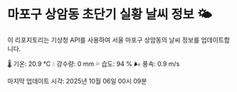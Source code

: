
# 마포구 상암동 초단기 실황 날씨 정보 🌤️

이 리포지토리는 기상청 API를 사용하여 서울 마포구 상암동의 날씨 정보를 업데이트합니다. 

🌡️ 기온: 20.9 ℃
💧 강수량: 0 mm
💦 습도: 94 %
🌬️ 풍속: 0.9 m/s

마지막 업데이트 시각: 2025년 10월 06일 00시 09분    
